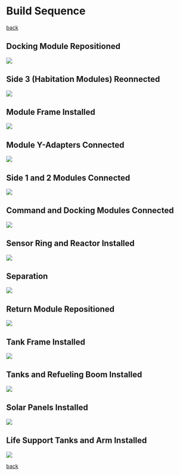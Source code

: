 # Build Sequence

[back](../README.md)

## Docking Module Repositioned
![](./build_1.png)

## Side 3 (Habitation Modules) Reonnected
![](./build_2.png)

## Module Frame Installed
![](./build_3.png)

## Module Y-Adapters Connected
![](./build_4.png)

## Side 1 and 2 Modules Connected
![](./build_5.png)

## Command and Docking Modules Connected
![](./build_6.png)

## Sensor Ring and Reactor Installed
![](./build_7.png)

## Separation
![](./build_8.png)

## Return Module Repositioned
![](./build_9.png)

## Tank Frame Installed
![](./build_10.png)

## Tanks and Refueling Boom Installed
![](./build_11.png)

## Solar Panels Installed
![](./build_12.png)

## Life Support Tanks and Arm Installed
![](./build_13.png)

[back](../README.md)
